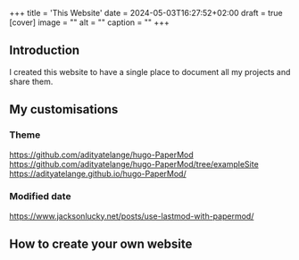 +++
title = 'This Website'
date = 2024-05-03T16:27:52+02:00
draft = true
[cover]
    image = ""
    alt = ""
    caption = ""
+++

## Introduction

I created this website to have a single place to document all my projects and
share them. 

## My customisations

### Theme

https://github.com/adityatelange/hugo-PaperMod
https://github.com/adityatelange/hugo-PaperMod/tree/exampleSite
https://adityatelange.github.io/hugo-PaperMod/

### Modified date

https://www.jacksonlucky.net/posts/use-lastmod-with-papermod/

## How to create your own website
